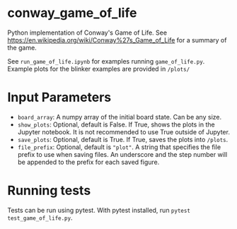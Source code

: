 # conway_game_of_life
Python implementation of Conway's Game of Life. See https://en.wikipedia.org/wiki/Conway%27s_Game_of_Life for a summary of the game.

See `run_game_of_life.ipynb` for examples running `game_of_life.py`. Example plots for the blinker examples are provided in `/plots/`

# Input Parameters

- `board_array`: A numpy array of the initial board state. Can be any size.
- `show_plots`: Optional, default is False. If True, shows the plots in the Jupyter notebook. It is not recommended to use True outside of Jupyter.
- `save_plots`: Optional, default is True. If True, saves the plots into `/plots`.
- `file_prefix`: Optional, default is `"plot"`. A string that specifies the file prefix to use when saving files. An underscore and the step number will be appended to the prefix for each saved figure.  

# Running tests

Tests can be run using pytest. With pytest installed, run `pytest test_game_of_life.py`.
